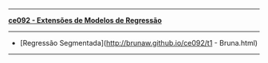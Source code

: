 ***

[**ce092 - Extensões de Modelos de Regressão**](https://github.com/mynameislaure/ce062)

***

+ [Regressão Segmentada](http://brunaw.github.io/ce092/t1 - Bruna.html)

***